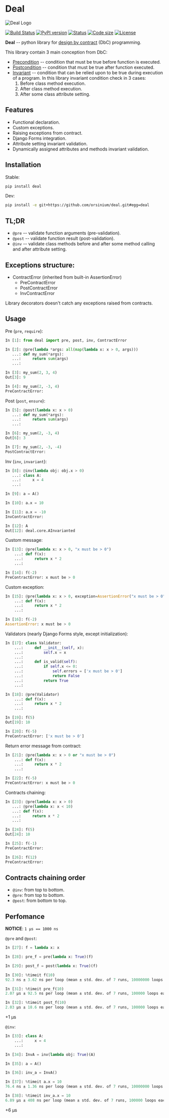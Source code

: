 # Deal

![Deal Logo](logo.png)

[![Build Status](https://travis-ci.org/orsinium/deal.svg?branch=master)](https://travis-ci.org/orsinium/deal) [![PyPI version](https://img.shields.io/pypi/v/deal.svg)](https://pypi.python.org/pypi/deal) [![Status](https://img.shields.io/pypi/status/deal.svg)](https://pypi.python.org/pypi/deal) [![Code size](https://img.shields.io/github/languages/code-size/orsinium/deal.svg)](https://github.com/orsinium/deal) [![License](https://img.shields.io/pypi/l/deal.svg)](LICENSE)

**Deal** -- python library for [design by contract](https://en.wikipedia.org/wiki/Design_by_contract) (DbC) programming.

This library contain 3 main conception from DbC:

* [Precondition](https://en.wikipedia.org/wiki/Precondition) -- condition that must be true before function is executed.
* [Postcondition](https://en.wikipedia.org/wiki/Postcondition) -- condition that must be true after function executed.
* [Invariant](https://en.wikipedia.org/wiki/Invariant) -- condition that can be relied upon to be true during execution of a program. In this library invariant condition check in 3 cases:
    1. Before class method execution.
    2. After class method execution.
    3. After some class attribute setting.


## Features

* Functional declaration.
* Custom exceptions.
* Raising exceptions from contract.
* Django Forms integration.
* Attribute setting invariant validation.
* Dynamically assigned attributes and methods invariant validation.


## Installation

Stable:

```bash
pip install deal
```

Dev:

```bash
pip install -e git+https://github.com/orsinium/deal.git#egg=deal
```

## TL;DR

* `@pre` -- validate function arguments (pre-validation).
* `@post` -- validate function result (post-validation).
* `@inv` -- validate class methods before and after some method calling and after attribute setting.


## Exceptions structure:

* ContractError (inherited from built-in AssertionError)
    * PreContractError
    * PostContractError
    * InvContractError

Library decorators doesn't catch any exceptions raised from contracts.


## Usage

Pre (`pre`, `require`):

```python
In [1]: from deal import pre, post, inv, ContractError

In [2]: @pre(lambda *args: all(map(lambda x: x > 0, args)))
   ...: def my_sum(*args):
   ...:     return sum(args)
   ...:

In [3]: my_sum(2, 3, 4)
Out[3]: 9

In [4]: my_sum(2, -3, 4)
PreContractError:
```

Post (`post`, `ensure`):

```python
In [5]: @post(lambda x: x > 0)
   ...: def my_sum(*args):
   ...:     return sum(args)
   ...:

In [6]: my_sum(2, -3, 4)
Out[6]: 3

In [7]: my_sum(2, -3, -4)
PostContractError:
```

Inv (`inv`, `invariant`):

```python
In [8]: @inv(lambda obj: obj.x > 0)
   ...: class A:
   ...:     x = 4
   ...:     

In [9]: a = A()

In [10]: a.x = 10

In [11]: a.x = -10
InvContractError:

In [12]: A
Out[12]: deal.core.AInvarianted

```

Custom message:

```python
In [13]: @pre(lambda x: x > 0, "x must be > 0")
    ...: def f(x):
    ...:     return x * 2
    ...:

In [14]: f(-2)
PreContractError: x must be > 0
```

Custom exception:

```python
In [15]: @pre(lambda x: x > 0, exception=AssertionError("x must be > 0"))
    ...: def f(x):
    ...:     return x * 2
    ...:

In [16]: f(-2)
AssertionError: x must be > 0
```

Validators (nearly Django Forms style, except initialization):

```python
In [17]: class Validator:
    ...:     def __init__(self, x):
    ...:         self.x = x
    ...:         
    ...:     def is_valid(self):
    ...:         if self.x <= 0:
    ...:             self.errors = ['x must be > 0']
    ...:             return False
    ...:         return True
    ...:     

In [18]: @pre(Validator)
    ...: def f(x):
    ...:     return x * 2
    ...:

In [19]: f(5)
Out[19]: 10

In [20]: f(-5)
PreContractError: ['x must be > 0']
```

Return error message from contract:

```python
In [21]: @pre(lambda x: x > 0 or "x must be > 0")
    ...: def f(x):
    ...:     return x * 2
    ...:

In [22]: f(-5)
PreContractError: x must be > 0
```

Contracts chaining:

```python
In [23]: @pre(lambda x: x > 0)
   ...: @pre(lambda x: x < 10)
   ...: def f(x):
   ...:     return x * 2
   ...:

In [24]: f(5)
Out[24]: 10

In [25]: f(-1)
PreContractError:

In [26]: f(12)
PreContractError:
```


## Contracts chaining order

* `@inv`: from top to bottom.
* `@pre`: from top to bottom.
* `@post`: from bottom to top.


## Perfomance

**NOTICE**: `1 µs == 1000 ns`

`@pre` and `@post`:

```python
In [27]: f = lambda x: x

In [28]: pre_f = pre(lambda x: True)(f)

In [29]: post_f = post(lambda x: True)(f)

In [30]: %timeit f(10)
92.3 ns ± 3.62 ns per loop (mean ± std. dev. of 7 runs, 10000000 loops each)

In [31]: %timeit pre_f(10)
2.07 µs ± 92.5 ns per loop (mean ± std. dev. of 7 runs, 100000 loops each)

In [32]: %timeit post_f(10)
2.03 µs ± 18.6 ns per loop (mean ± std. dev. of 7 runs, 100000 loops each)
```

+1 µs

`@inv`:

```python
In [33]: class A:
    ...:     x = 4
    ...:     

In [34]: InvA = inv(lambda obj: True)(A)

In [35]: a = A()

In [36]: inv_a = InvA()

In [37]: %timeit a.x = 10
76.4 ns ± 1.36 ns per loop (mean ± std. dev. of 7 runs, 10000000 loops each)

In [38]: %timeit inv_a.x = 10
6.89 µs ± 408 ns per loop (mean ± std. dev. of 7 runs, 100000 loops each)
```

+6 µs
